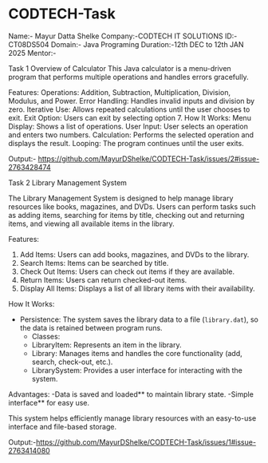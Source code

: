# CODTECH-Task
Name:- Mayur Datta Shelke
Company:-CODTECH IT SOLUTIONS
ID:-CT08DS504
Domain:- Java Programing
Duration:-12th DEC to 12th JAN 2025
Mentor:-

Task 1
Overview of Calculator
This Java calculator is a menu-driven program that performs multiple operations and handles errors gracefully.

Features:
Operations: Addition, Subtraction, Multiplication, Division, Modulus, and Power.
Error Handling: Handles invalid inputs and division by zero.
Iterative Use: Allows repeated calculations until the user chooses to exit.
Exit Option: Users can exit by selecting option 7.
How It Works:
Menu Display: Shows a list of operations.
User Input: User selects an operation and enters two numbers.
Calculation: Performs the selected operation and displays the result.
Looping: The program continues until the user exits.

Output:- https://github.com/MayurDShelke/CODTECH-Task/issues/2#issue-2763428474

Task 2 
Library Management System

The Library Management System is designed to help manage library resources like books, magazines, and DVDs. Users can perform tasks such as adding items, searching for items by title, checking out and returning items, and viewing all available items in the library.

Features:
1. Add Items: Users can add books, magazines, and DVDs to the library.
2. Search Items: Items can be searched by title.
3. Check Out Items: Users can check out items if they are available.
4. Return Items: Users can return checked-out items.
5. Display All Items: Displays a list of all library items with their availability.

How It Works:
- Persistence: The system saves the library data to a file (`library.dat`), so the data is retained between program runs.
  - Classes: 
  - LibraryItem: Represents an item in the library.
  - Library: Manages items and handles the core functionality (add, search, check-out, etc.).
  - LibrarySystem: Provides a user interface for interacting with the system.

Advantages:
-Data is saved and loaded** to maintain library state.
-Simple interface** for easy use.

This system helps efficiently manage library resources with an easy-to-use interface and file-based storage.

Output:-https://github.com/MayurDShelke/CODTECH-Task/issues/1#issue-2763414080
